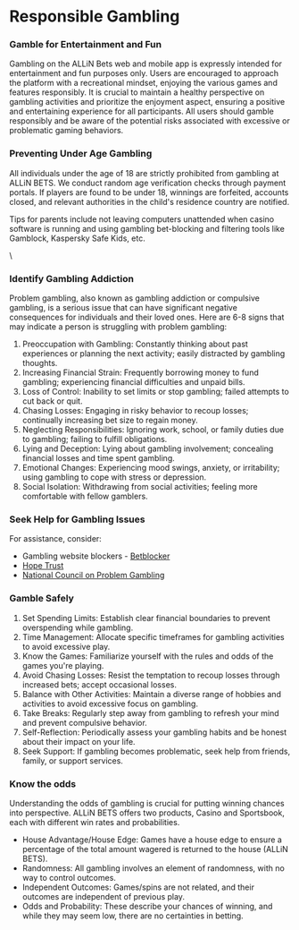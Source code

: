 # Responsible Gambling

### Gamble for Entertainment and Fun <a href="#docs-internal-guid-0f66c4d3-7fff-aab6-21b0-aa183ac0b39b" id="docs-internal-guid-0f66c4d3-7fff-aab6-21b0-aa183ac0b39b"></a>

Gambling on the ALLiN Bets web and mobile app is expressly intended for entertainment and fun purposes only. Users are encouraged to approach the platform with a recreational mindset, enjoying the various games and features responsibly. It is crucial to maintain a healthy perspective on gambling activities and prioritize the enjoyment aspect, ensuring a positive and entertaining experience for all participants. All users should gamble responsibly and be aware of the potential risks associated with excessive or problematic gaming behaviors.

### Preventing Under Age Gambling

All individuals under the age of 18 are strictly prohibited from gambling at ALLiN BETS. We conduct random age verification checks through payment portals. If players are found to be under 18, winnings are forfeited, accounts closed, and relevant authorities in the child's residence country are notified.

Tips for parents include not leaving computers unattended when casino software is running and using gambling bet-blocking and filtering tools like Gamblock, Kaspersky Safe Kids, etc.

\


### Identify Gambling Addiction

Problem gambling, also known as gambling addiction or compulsive gambling, is a serious issue that can have significant negative consequences for individuals and their loved ones. Here are 6-8 signs that may indicate a person is struggling with problem gambling:

1. Preoccupation with Gambling: Constantly thinking about past experiences or planning the next activity; easily distracted by gambling thoughts.
2. Increasing Financial Strain: Frequently borrowing money to fund gambling; experiencing financial difficulties and unpaid bills.
3. Loss of Control: Inability to set limits or stop gambling; failed attempts to cut back or quit.
4. Chasing Losses: Engaging in risky behavior to recoup losses; continually increasing bet size to regain money.
5. Neglecting Responsibilities: Ignoring work, school, or family duties due to gambling; failing to fulfill obligations.
6. Lying and Deception: Lying about gambling involvement; concealing financial losses and time spent gambling.
7. Emotional Changes: Experiencing mood swings, anxiety, or irritability; using gambling to cope with stress or depression.
8. Social Isolation: Withdrawing from social activities; feeling more comfortable with fellow gamblers.

### Seek Help for Gambling Issues

For assistance, consider:

* Gambling website blockers - [Betblocker](https://betblocker.org/)
* [Hope Trust](https://hopetrustindia.com/)
* [National Council on Problem Gambling](https://www.ncpgambling.org/)

### Gamble Safely

1. Set Spending Limits: Establish clear financial boundaries to prevent overspending while gambling.
2. Time Management: Allocate specific timeframes for gambling activities to avoid excessive play.
3. Know the Games: Familiarize yourself with the rules and odds of the games you're playing.
4. Avoid Chasing Losses: Resist the temptation to recoup losses through increased bets; accept occasional losses.
5. Balance with Other Activities: Maintain a diverse range of hobbies and activities to avoid excessive focus on gambling.
6. Take Breaks: Regularly step away from gambling to refresh your mind and prevent compulsive behavior.
7. Self-Reflection: Periodically assess your gambling habits and be honest about their impact on your life.
8. Seek Support: If gambling becomes problematic, seek help from friends, family, or support services.

### Know the odds

Understanding the odds of gambling is crucial for putting winning chances into perspective. ALLiN BETS offers two products, Casino and Sportsbook, each with different win rates and probabilities.

* House Advantage/House Edge: Games have a house edge to ensure a percentage of the total amount wagered is returned to the house (ALLiN BETS).
* Randomness: All gambling involves an element of randomness, with no way to control outcomes.
* Independent Outcomes: Games/spins are not related, and their outcomes are independent of previous play.
* Odds and Probability: These describe your chances of winning, and while they may seem low, there are no certainties in betting.
